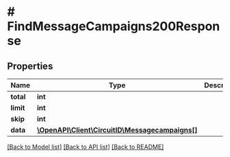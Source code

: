 # # FindMessageCampaigns200Response

## Properties

Name | Type | Description | Notes
------------ | ------------- | ------------- | -------------
**total** | **int** |  |
**limit** | **int** |  |
**skip** | **int** |  |
**data** | [**\OpenAPI\Client\CircuitID\Messagecampaigns[]**](Messagecampaigns.md) |  |

[[Back to Model list]](../../README.md#models) [[Back to API list]](../../README.md#endpoints) [[Back to README]](../../README.md)

